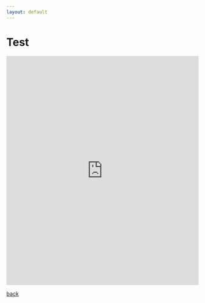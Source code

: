 ```yaml
---
layout: default
---
```


# Test


<iframe src="https://trinket.io/embed/python/93ee749e59?outputOnly=true&showInstructions=true" width="100%" height="600" frameborder="0" marginwidth="0" marginheight="0" allowfullscreen></iframe>


[back](./)
